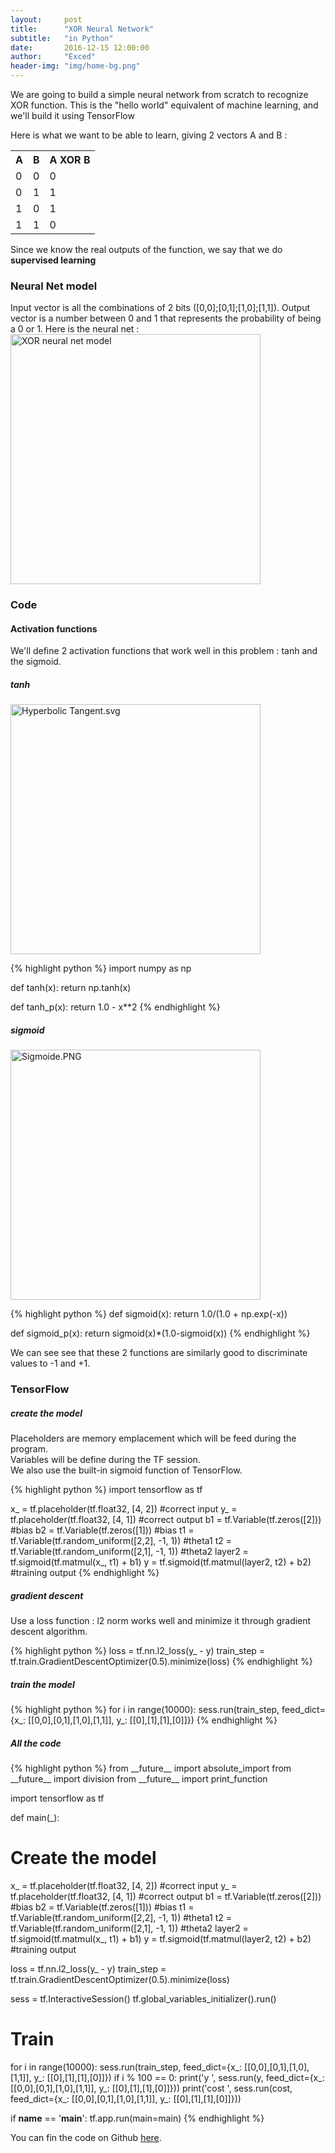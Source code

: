 ```yaml
---
layout:     post
title:      "XOR Neural Network"
subtitle:   "in Python"
date:       2016-12-15 12:00:00
author:     "Exced"
header-img: "img/home-bg.png"
---
```


<p>
    We are going to build a simple neural network from scratch to recognize XOR function.
    This is the "hello world" equivalent of machine learning, and we'll build it using TensorFlow
</p>

<p>
Here is what we want to be able to learn, giving 2 vectors A and B :
<table>
  <tr>
    <th>A</th>
    <th>B</th>
    <th>A XOR B</th>
  </tr>
  <tr>
    <td>0</td>
    <td>0</td>
    <td>0</td>
  </tr>
  <tr>
    <td>0</td>
    <td>1</td>
    <td>1</td>
  </tr>
  <tr>
    <td>1</td>
    <td>0</td>
    <td>1</td>
  </tr>
  <tr>
    <td>1</td>
    <td>1</td>
    <td>0</td>
  </tr>
</table>    

Since we know the real outputs of the function, we say that we do <b>supervised learning</b>
<br> 
</p>

<h3 class="subsection-heading"> Neural Net model </h3>

<p>
Input vector is all the combinations of 2 bits ([0,0];[0,1];[1,0];[1,1]).
Output vector is a number between 0 and 1 that represents the probability of being a 0 or 1.
Here is the neural net :

<img class="center-image" src="{{ site.baseurl }}/img/2016-12-15-xor-nn/xor_nn_model.png" alt="XOR neural net model" height="400" width="400">


</p>

<h3 class="subsection-heading"> Code </h3>

<h4 class="subsubsection-heading"> Activation functions </h4>
<p>
We'll define 2 activation functions that work well in this problem : tanh and the sigmoid.

<h5 class="subsubsubsection-heading"> tanh </h5>

<a href="https://commons.wikimedia.org/wiki/File:Hyperbolic_Tangent.svg#/media/File:Hyperbolic_Tangent.svg">
<img class="center-image" src="https://upload.wikimedia.org/wikipedia/commons/thumb/8/87/Hyperbolic_Tangent.svg/1200px-Hyperbolic_Tangent.svg.png" alt="Hyperbolic Tangent.svg" height="400" width="400">
</a> 
</p>
{% highlight python %}
import numpy as np

def tanh(x):
    return np.tanh(x)

def tanh_p(x):
    return 1.0 - x**2
{% endhighlight %}

<h5 class="subsubsubsection-heading"> sigmoid </h5>

<a href="https://commons.wikimedia.org/wiki/File:Sigmoide.PNG#/media/File:Sigmoide.PNG">
<img class="center-image" src="https://upload.wikimedia.org/wikipedia/commons/9/9d/Sigmoide.PNG" alt="Sigmoide.PNG" height="400" width="400">
</a>

{% highlight python %}
def sigmoid(x):
    return 1.0/(1.0 + np.exp(-x))

def sigmoid_p(x):
    return sigmoid(x)*(1.0-sigmoid(x))
{% endhighlight %}

<p>
We can see see that these 2 functions are similarly good to discriminate values to -1 and +1.
</p>

<h3 class="subsection-heading"> TensorFlow </h3>

<h5 class="subsubsubsection-heading"> create the model </h5>
<p>
Placeholders are memory emplacement which will be feed during the program.
<br> Variables will be define during the TF session.
<br>We also use the built-in sigmoid function of TensorFlow.
</p>


{% highlight python %}
  import tensorflow as tf

  x_ = tf.placeholder(tf.float32, [4, 2]) #correct input
  y_ = tf.placeholder(tf.float32, [4, 1]) #correct output
  b1 = tf.Variable(tf.zeros([2])) #bias
  b2 = tf.Variable(tf.zeros([1])) #bias 
  t1 = tf.Variable(tf.random_uniform([2,2], -1, 1)) #theta1
  t2 = tf.Variable(tf.random_uniform([2,1], -1, 1)) #theta2
  layer2 = tf.sigmoid(tf.matmul(x_, t1) + b1)
  y = tf.sigmoid(tf.matmul(layer2, t2) + b2) #training output
{% endhighlight %}

<h5 class="subsubsubsection-heading"> gradient descent </h5>

<p>
  Use a loss function : l2 norm works well and minimize it through gradient descent algorithm.
</p>
{% highlight python %}
  loss = tf.nn.l2_loss(y_ - y)
  train_step = tf.train.GradientDescentOptimizer(0.5).minimize(loss)
{% endhighlight %}

<h5 class="subsubsubsection-heading"> train the model </h5>
{% highlight python %}
  for i in range(10000):
    sess.run(train_step, feed_dict={x_: [[0,0],[0,1],[1,0],[1,1]], y_: [[0],[1],[1],[0]]})
{% endhighlight %}

<h5 class="subsubsubsection-heading"> All the code </h5>
{% highlight python %}
from __future__ import absolute_import
from __future__ import division
from __future__ import print_function

import tensorflow as tf

def main(_):

  # Create the model
  x_ = tf.placeholder(tf.float32, [4, 2]) #correct input
  y_ = tf.placeholder(tf.float32, [4, 1]) #correct output
  b1 = tf.Variable(tf.zeros([2])) #bias
  b2 = tf.Variable(tf.zeros([1])) #bias 
  t1 = tf.Variable(tf.random_uniform([2,2], -1, 1)) #theta1
  t2 = tf.Variable(tf.random_uniform([2,1], -1, 1)) #theta2
  layer2 = tf.sigmoid(tf.matmul(x_, t1) + b1)
  y = tf.sigmoid(tf.matmul(layer2, t2) + b2) #training output

  loss = tf.nn.l2_loss(y_ - y)
  train_step = tf.train.GradientDescentOptimizer(0.5).minimize(loss)

  sess = tf.InteractiveSession()
  tf.global_variables_initializer().run()
  # Train
  for i in range(10000):
    sess.run(train_step, feed_dict={x_: [[0,0],[0,1],[1,0],[1,1]], y_: [[0],[1],[1],[0]]})
    if i % 100 == 0:
		  print('y ', sess.run(y, feed_dict={x_: [[0,0],[0,1],[1,0],[1,1]], y_: [[0],[1],[1],[0]]}))
		  print('cost ', sess.run(cost, feed_dict={x_: [[0,0],[0,1],[1,0],[1,1]], y_: [[0],[1],[1],[0]]}))

if __name__ == '__main__':
  tf.app.run(main=main)
{% endhighlight %}    


<p>
You can fin the code on Github <a href="https://github.com/exced/xor_neural_net">here</a>.
</p>










